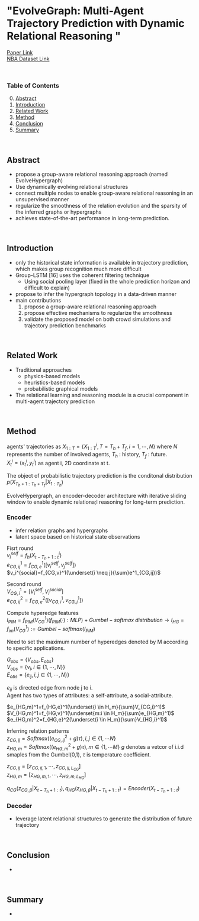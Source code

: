 # "EvolveGraph: Multi-Agent Trajectory Prediction with Dynamic Relational Reasoning "

[Paper Link](https://arxiv.org/abs/2208.05470)  
[NBA Dataset Link](https://github.com/linouk23/NBA-Player-Movements)

</br>

### Table of Contents
0. [Abstract](#abstract)
0. [Introduction](#introduction)
0. [Related Work](#relatedWork)
0. [Method](#method)
0. [Conclusion](#conclusion)
0. [Summary](#summary)

</br>

## Abstract

- propose a group-aware relational reasoning approach (named EvolveHypergraph)
- Use dynamically evolving relational structures
- connect multiple nodes to enable group-aware relational reasoning in an unsupervised manner
- regularize the smoothness of the relation evolution and the sparsity of the inferred graphs or hypergraphs
- achieves state-of-the-art performance in long-term prediction.

</br>

## Introduction
- only the historical state information is available in trajectory prediction, which makes group recognition much more difficult
- Group-LSTM [16] uses the coherent filtering technique
    - Using social pooling layer (fixed in the whole prediction horizon and difficult to explain)
- propose to infer the hypergraph topology in a data-driven manner
- main contributions
    1. propose a group-aware relational reasoning approach
    2. propose effective mechanisms to regularize the smoothness
    3. validate the proposed model on both crowd simulations and trajectory prediction benchmarks

</br>

## Related Work
- Traditional approaches
    - physics-based models
    - heuristics-based models
    - probabilistic graphical models
- The relational learning and reasoning module is a crucial component in multi-agent trajectory prediction

</br>

## Method
agents' trajectories as $X_{1:T}=\{X_{1:T}^i,T=T_h+T_f,i=1, \cdots ,N\}$ where $N$ represents the number of involved agents, $T_h$ : history, $T_f$ : future.  
$X_t^i=(x_t^i,y_t^i)$ as agent i, 2D coordinate at t.  

The object of probabilistic trajectory prediction is the conditonal distribution $p(X_{T_h+1:T_h+T_f}|X_{1:T_h})$  

EvolveHypergraph, an encoder-decoder architecture with iterative sliding window to enable dynamic relationa;l reasoning for long-term prediction.

### **Encoder**
- infer relation graphs and hypergraphs
- latent space based on historical state observations  

Fisrt round  
$v_i^{self}=f_h(X_{t-T_h+1:t}^i)$  
$e_{CG,ij}^1=f_{CG,e}^1([v_i^{self},v_j^{self}])$  
$v_i^{social}=f_{CG,v}^1(\underset{i \neq j}{\sum}e^1_{CG,ij})$  

Second round  
$V^1_{CG,i}=[V_i^{self},V_i^{social}]$  
$e_{CG,ij}^2=f_{CG,e}^2([v_{CG,i}^1,v_{CG,j}^1])$  
  
Compute hyperedge features  
$I_{PIM}=f_{PIM}(V_{CG}^1)(f_{PIM}(\cdot):MLP) + Gumbel-softmax \; distribution \rightarrow I_{HG}=f_{im}(V_{CG}^1):=Gumbel-softmax(I_{PIM})$  

Need to set the maximum number of hyperedges denoted by M according to specific applications.

$G_{obs}=\{V_{obs},E_{obs}\}$  
$V_{obs}=\{v_i, i \in \{ 1,\cdots,N \} \}$  
$E_{obs}=\{e_{ij},i,j \in \{1,\cdots,N\}\}$

$e_{ij}$ is directed edge from node j to i.  
Agent has two types of attributes: a self-attribute, a social-attribute.

$e_{HG,m}^1=f_{HG,e}^1(\underset{i \in H_m}{\sum}V_{CG,i}^1)$  
$V_{HG,m}^1=f_{HG,v}^1(\underset{m:i \in H_m}{\sum}e_{HG,m}^1)$  
$e_{HG,m}^2=f_{HG,e}^2(\underset{i \in H_m}{\sum}V_{HG,i}^1)$  

Inferring relation patterns  
$z_{CG,ij}=Softmax((e_{CG,ij}^2+g)\tau),i,j\in\{1,\cdots N\}$  
$z_{HG,m}=Softmax((e_{HG,m}^2+g)\tau),m\in\{1,\cdots M\}$
$g$ denotes a vetcor of i.i.d smaples from the Gumbel(0,1), $\tau$ is temperature coefficient.

$z_{CG,ij}=[z_{CG,ij,1},\cdots,z_{CG,ij,L_{CG}}]$  
$z_{HG,m}=[z_{HG,m,1},\cdots,z_{HG,m,L_{HG}}]$  

$q_{CG}(z_{CG,\beta}|X_{t-T_h+1:t}),q_{HG}(z_{HG,\beta}|X_{t-T_h+1:t}) = Encoder(X_{t-T_h+1:t})$

### **Decoder**
- leverage latent relational structures to generate the distribution of future trajectory


</br>

## Conclusion
- 

</br>

## Summary
- 

